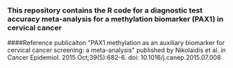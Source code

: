 ### This repository contains the R code for a diagnostic test accuracy meta-analysis for a methylation biomarker (PAX1) in cervical cancer   
####Reference publicaiton "PAX1 methylation as an auxiliary biomarker for cervical cancer screening: a meta-analysis" published by Nikolaidis et al. in Cancer Epidemiol. 2015 Oct;39(5):682-6. doi: 10.1016/j.canep.2015.07.008
